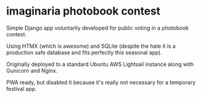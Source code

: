 # imaginaria photobook contest

<p>Simple Django app voluntarily developed for public voting in a photobook contest.</p>
<p>Using HTMX (which is awesome) and SQLite (despite the hate it is a production safe database and fits perfectly this seasonal app).</p>
<p>Originally deployed to a standard Ubuntu AWS Lightsail instance along with Gunicorn and Nginx.</p>
<p>PWA ready, but disabled it because it's really not necessary for a temporary festival app.</p>
